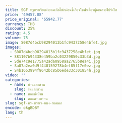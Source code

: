 ```yaml
---
title: SGF หรูหราเรียบง่ายลมเก้าอี้พักผ่อนขี้เกียจโซฟาเดี่ยวผู้เอนกายโปร่งใส
price: '49457.08'
price_original: '65942.77'
currency: THB
discount: 25%
rating: 4.5
volume: 75
image: S087d4bcb98294013b1fc9437258e4bfet.jpg
images:
  - S087d4bcb98294013b1fc9437258e4bfet.jpg
  - S81107b94338e459ba2c03229850c33b3d.jpg
  - Sde74c9e1775a42ada0958aa2765b8ea4i.jpg
  - Sa87a2ea0d9f440159278b4ef85f17e0ez.jpg
  - S4b1653994f8642bc85b6ede33c301854h.jpg
video: ''
categories:
  - name: บ้านและสวน
    slug: านและสวน
  - name: ตกแต่งบ้าน
    slug: ตกแต-งบ-าน
slug: sgf-หร-หราเร-ยบง-ายลมเก
encode: okgBDBY
lang: th
---
```

  